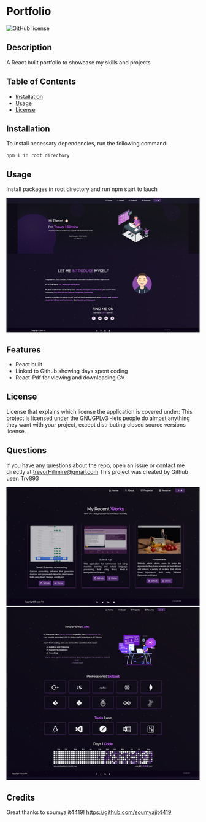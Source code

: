 # Portfolio 

![GitHub license](https://img.shields.io/badge/license-GNUGPLv3-blue.svg)

## Description

A React built portfolio to showcase my skills and projects

## Table of Contents

* [Installation](#installation) 
* [Usage](#usage) 
* [License](#license) 


## Installation
To install necessary dependencies, run the following command:
  ```
  npm i in root directory
  ```

## Usage

Install packages in root directory and run npm start to lauch

![Example](./src/Assets/Examples/example_home.png)

## Features

- React built
- Linked to Github showing days spent coding
- React-Pdf for viewing and downloading CV

## License
License that explains which license the application is covered under:
This project is licensed under the GNUGPLv3 -lets people do almost anything they want with your project, except distributing closed source versions license.

## Questions

If you have any questions about the repo, open an issue or contact me directly at trevorHilimire@gmail.com
This project was created by Github user: [Trv893](https://github.com/trv893/)

![Example](./src/Assets/Examples/example_projects.png)
![Example](./src/Assets/Examples/example_about.png)

## Credits
Great thanks to soumyajit4419!
https://github.com/soumyajit4419